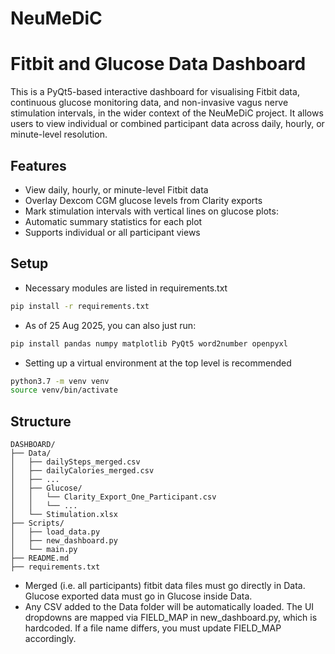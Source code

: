 # NeuMeDiC

# Fitbit and Glucose Data Dashboard

This is a PyQt5-based interactive dashboard for visualising Fitbit data, continuous glucose monitoring data, and non-invasive vagus nerve stimulation intervals, in the wider context of the NeuMeDiC project. It allows users to view individual or combined participant data across daily, hourly, or minute-level resolution.

## Features

- View daily, hourly, or minute-level Fitbit data
- Overlay Dexcom CGM glucose levels from Clarity exports
- Mark stimulation intervals with vertical lines on glucose plots:
- Automatic summary statistics for each plot
- Supports individual or all participant views

## Setup

- Necessary modules are listed in requirements.txt

```bash
pip install -r requirements.txt
```
- As of 25 Aug 2025, you can also just run:

```bash
pip install pandas numpy matplotlib PyQt5 word2number openpyxl
```
- Setting up a virtual environment at the top level is recommended

```bash
python3.7 -m venv venv
source venv/bin/activate
```

## Structure

```text
DASHBOARD/
├── Data/
│   ├── dailySteps_merged.csv
│   ├── dailyCalories_merged.csv
│   ├── ...
│   ├── Glucose/
│   │   └── Clarity_Export_One_Participant.csv
│   │   └── ...
│   └── Stimulation.xlsx
├── Scripts/
│   ├── load_data.py
│   ├── new_dashboard.py
│   └── main.py
├── README.md
├── requirements.txt
```
- Merged (i.e. all participants) fitbit data files must go directly in Data. Glucose exported data must go in Glucose inside Data. 
- Any CSV added to the Data folder will be automatically loaded.
The UI dropdowns are mapped via FIELD_MAP in new_dashboard.py, which is hardcoded. If a file name differs, you must update FIELD_MAP accordingly.

